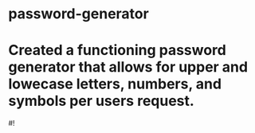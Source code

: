 # password-generator

# Created a functioning password generator that allows for upper and lowecase letters, numbers, and symbols per users request.

#!
